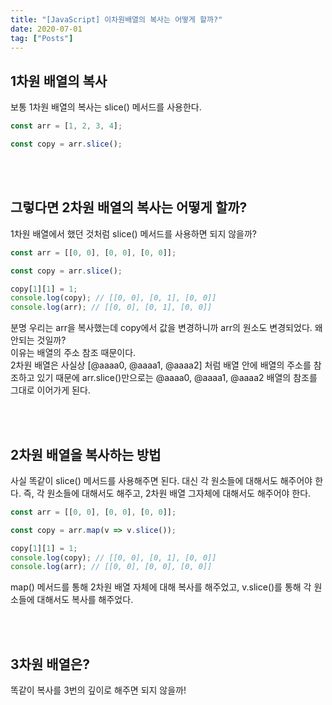 ```yaml
---
title: "[JavaScript] 이차원배열의 복사는 어떻게 할까?"
date: 2020-07-01
tag: ["Posts"]
---
```


## 1차원 배열의 복사

보통 1차원 배열의 복사는 slice() 메서드를 사용한다.

  ```javascript
  const arr = [1, 2, 3, 4];

  const copy = arr.slice();
  ```

<br><br>

## 그렇다면 2차원 배열의 복사는 어떻게 할까?

1차원 배열에서 했던 것처럼 slice() 메서드를 사용하면 되지 않을까?

  ```javascript
  const arr = [[0, 0], [0, 0], [0, 0]];
  
  const copy = arr.slice();

  copy[1][1] = 1;
  console.log(copy); // [[0, 0], [0, 1], [0, 0]]
  console.log(arr); // [[0, 0], [0, 1], [0, 0]]
  ```

분명 우리는 arr을 복사했는데 copy에서 값을 변경하니까 arr의 원소도 변경되었다. 왜 안되는 것일까?  
이유는 배열의 주소 참조 때문이다.  
2차원 배열은 사실상 [@aaaa0, @aaaa1, @aaaa2] 처럼 배열 안에 배열의 주소를 참조하고 있기 때문에 arr.slice()만으로는 @aaaa0, @aaaa1, @aaaa2 배열의 참조를 그대로 이어가게 된다.

<br><br>

## 2차원 배열을 복사하는 방법

사실 똑같이 slice() 메서드를 사용해주면 된다. 대신 각 원소들에 대해서도 해주어야 한다. 즉, 각 원소들에 대해서도 해주고, 2차원 배열 그자체에 대해서도 해주어야 한다.

  ```javascript
  const arr = [[0, 0], [0, 0], [0, 0]];

  const copy = arr.map(v => v.slice());

  copy[1][1] = 1;
  console.log(copy); // [[0, 0], [0, 1], [0, 0]]
  console.log(arr); // [[0, 0], [0, 0], [0, 0]]
  ```

  map() 메서드를 통해 2차원 배열 자체에 대해 복사를 해주었고, v.slice()를 통해 각 원소들에 대해서도 복사를 해주었다.

<br><br>

## 3차원 배열은?

똑같이 복사를 3번의 깊이로 해주면 되지 않을까!

<br><br>